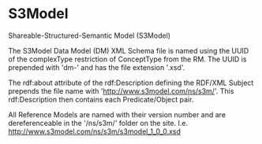 # S3Model
Shareable-Structured-Semantic Model (S3Model)


The S3Model Data Model (DM) XML Schema file is named using the UUID of the complexType restriction of ConceptType from the RM. The UUID is prepended with 'dm-' and has the file extension '.xsd'.


The rdf:about attribute of the rdf:Description defining the RDF/XML Subject prepends the file name with 'http://www.s3model.com/ns/s3m/'.  This rdf:Description then contains each Predicate/Object pair.


All Reference Models are named with their version number and are dereferenceable in the '/ns/s3m/' folder on the site. I.e. http://www.s3model.com/ns/s3m/s3model_1_0_0.xsd
